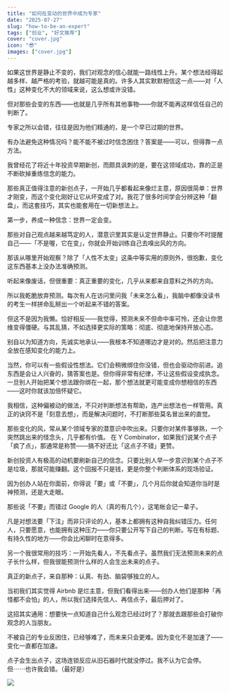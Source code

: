 ```yaml
---
title: "如何在变动的世界中成为专家"
date: "2025-07-27"
slug: "how-to-be-an-expert"
tags: ["创业", "好文推荐"]
cover: "cover.jpg"
icon: "😎"
images: ["cover.jpg"]
---
```

如果这世界是静止不变的，我们对观念的信心就能一路线性上升。某个想法经得起越多样、越严格的考验，就越可能是真的。许多人其实默默相信这一点——对「人性」这种变化不大的领域来说，这么想或许没错。



但对那些会变的东西——也就是几乎所有其他事物——你就不能再这样信任自己的判断了。



专家之所以会错，往往是因为他们精通的，是一个早已过期的世界。



有办法避免这种情况吗？能不能不被过时信念困住？答案是——可以，但得靠一点方法。



我曾经花了将近十年投资早期新创，而颇具讽刺的是，要在这领域成功，靠的正是不断砍掉重练信念的能力。



那些真正值得注意的新创点子，一开始几乎都看起来像烂主意，原因很简单：世界才刚变，而这个变化刚好让它从坏变成了对。我花了很多时间学会分辨这种「翻盘」，而这套技巧，其实也能套用在一切新想法上。



第一步，养成一种信念：世界一定会变。



那些对自己观点越来越笃定的人，潜意识里其实是认定世界静止。只要你不时提醒自己——「不是喔，它在变」，你就会开始训练自己去嗅出风的方向。



那该从哪里开始观察？除了「人性不太变」这条中等实用的原则外，很抱歉，变化这东西基本上没办法准确预测。



听起来像废话，但很重要：真正重要的变化，几乎从来都来自意料之外的方向。



所以我乾脆放弃预测。每次有人在访问里问我「未来怎么看」，我脑中都像没读书的考生一样拼命乱掰出一个听起来不错的答案。



但这不是因为我懒。恰好相反——我觉得，预测未来不但命中率可怜，还会让你思维变得僵硬。与其乱猜，不如选择更实际的策略：彻底、彻底地保持开放心态。



别自以为知道方向，先诚实地承认——我根本不知道哪边才是对的。然后把注意力全放在感知变化的能力上。



当然，你可以有一些假设性想法。它们会稍微绑住你没错，但也会驱动你前进。追东西是会让人兴奋的，猜答案也是。但你得非常有纪律，不让这些假设变成执念。
一旦别人开始把某个想法跟你绑在一起，那个想法就更可能变成你想相信的东西——这时你就该加倍怀疑它。



我相信，这种偏被动的做法，不只对判断想法有帮助，连产出想法也一样管用。真正的诀窍不是「刻意去想」，而是解决问题时，不打断那些莫名冒出来的直觉。



那些变化的风，常从某个领域专家的潜意识中吹出来。只要你对某件事够熟，一个突然跳出来的怪念头，几乎都有价值。
在 Y Combinator，如果我们说某个点子「疯了点」，那通常是称赞——搞不好还比「这点子不错」更赞。



新创投资人有极高的动机要刷新自己的信念。只要比别人早一步意识到某个点子不是垃圾，那就可能赚翻。这个回报不只是钱，更是你整个判断体系的现场验证。



因为创办人站在你面前，你得说「要」或「不要」，几个月后你就会知道你当时是神预测，还是大走眼。



那些说「不要」而错过 Google 的人（真的有几个），这笔帐会记一辈子。



凡是对想法要「下注」而非只评论的人，基本上都拥有这种自我纠错压力。任何人，只要愿意，也能拥有这种压力——你只要公开写下自己的判断。写在有标题、有持久性的地方——你会比闲聊时在意得多。



另一个我很常用的技巧：一开始先看人，不先看点子。虽然我们无法预测未来的点子长什么样，但我很能预测什么样的人会生出未来的点子。



真正的新点子，来自那种：认真、有劲、脑袋够独立的人。



当初我们其实觉得 Airbnb 是烂主意，但我们看得出来——创办人他们是那种「再怪都不会怕」的人，所以我们选择先信人、再信点子，最后押对了。



这招其实通用：想要快一点知道自己什么观念已经过时了？那就去跟那些会打破你观念的人当朋友。



不被自己的专业反困住，已经够难了，而未来只会更难。因为变化不是加速了——变化一直都在加速。



点子会生出点子，这场连锁反应从旧石器时代就没停过。我不认为它会停。
但⋯⋯也许我会错。（最好是）




![](https://prod-files-secure.s3.us-west-2.amazonaws.com/112d0858-5090-4d34-a606-b75eb8d65fd2/46476355-9cf3-4e99-9b7a-3531bc426380/1000202064.png?X-Amz-Algorithm=AWS4-HMAC-SHA256&X-Amz-Content-Sha256=UNSIGNED-PAYLOAD&X-Amz-Credential=ASIAZI2LB46664Y6HN3R%2F20251001%2Fus-west-2%2Fs3%2Faws4_request&X-Amz-Date=20251001T154514Z&X-Amz-Expires=3600&X-Amz-Security-Token=IQoJb3JpZ2luX2VjEH8aCXVzLXdlc3QtMiJGMEQCIHwTiwlbVn17rYa6XaIeorZgNZo8LMriewHSlIkKuhy5AiBLnTKczyI7xMcszUItFIGMUqeAiMjgeYuRaCBrAiOvASr%2FAwgYEAAaDDYzNzQyMzE4MzgwNSIMwDgYhM%2BejwqUsXruKtwD7410s6knsMJXFWxMpftwGHQhnNiZWF0W99zeSEuGyJ0urpleEnqhwiYbrGSZMuVSj8vIX5OMtjKeianJJvWX5c%2BLhCwEOsipLRgK4hujkE2sbNgWRslVZXGVZk7zyySe1%2BXLdINIwQ4Yo9flUZ%2BSv2bOyMia%2FnDPsR8gNCNgdbguAaPs5gspXf0%2FVTNidmHmanQ997Exz%2FjhxUbag7BtDQdSaIr4j9JIVFGgyuC9sZCjax41YtnZFbiSlDZG758GgkMxiVBYtyvN1XKnI9jLKLkScgFbGk%2Bp0zYs%2FbFoVP%2FBMR%2FzrC5GvTQ3EHsQVLERy9CqnBkjAkAZk4qE3dLhQUGdPagznNe3y8vAeT1eGDAw1xI1qoBjLz312hIWcJs3G73x%2FkAo9g38xGc3H2R336zx8Jzh%2FZylk2aeK01C7nwtMoOEtGLV7t66NY60viRlyGJFO0DkoFStQvSX2f9eD%2FoFyJJe4MX%2BZAOM%2BIXMk5l2MT4PV0Z7nGL0GHMxx%2BE2JuTY1tubFkpAK49lxZgwgKCmjayNsLCryRewAg%2BpJCA6%2FVos4CrMZSGcoO59TH1v0wyfZfqdUZLSCgyXtHVvN9OHIaaTGMObpT39PMJhAeWT4fgr%2BYIP13Ox9YAwyv%2F0xgY6pgHeOJ7gvgrWknqTg0EIubmwdkXXDXbSRN9ZS8qLgMVhKjHcLSyJonuFccvVcghxbu7YNuCVbp9mJcsSqLTopISUHdUxTvSFL6lmJm3Isv8E38B%2FfAnfMwTY%2FIgc6MaLcV2EeTtVBqhg28LUz53TV0GVF8DK0nifuGpFgWjrYoFiYxr6tkT031KKMbyNXth4U%2FpTcaUuZQk4fOOKuuWAaSyJYRZViBy3&X-Amz-Signature=f853daa31a53ea2e80860eefa2d306cf4a309b11fcaf11b483bba78d90dc89af&X-Amz-SignedHeaders=host&x-amz-checksum-mode=ENABLED&x-id=GetObject)

